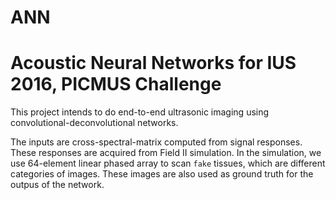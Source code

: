 # ANN
Acoustic Neural Networks for IUS 2016, PICMUS Challenge
===

This project intends to do end-to-end ultrasonic imaging using convolutional-deconvolutional networks.

The inputs are cross-spectral-matrix computed from signal responses. These responses are acquired from Field II simulation. In the simulation, we use 64-element linear phased array to scan `fake` tissues, which are different categories of images. These images are also used as ground truth for the outpus of the network.
